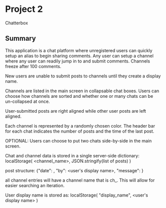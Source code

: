 # Project 2
Chatterbox

## Summary
This application is a chat platform where unregistered users can quickly setup an alias to begin sharing comments.  Any user can setup a channel where any user can readily jump in to and submit comments.  Channels freeze after 100 comments.

New users are unable to submit posts to channels until they create a display name.  

Channels are listed in the main screen in collapsable chat boxes.  Users can choose how channels are sorted and whether one or many chats can be un-collapsed at once.

User-submitted posts are right aligned while other user posts are left aligned.

Each channel is represented by a randomly chosen color.  The header bar for each chat indicates the number of posts and the time of the last post.

OPTIONAL:  Users can choose to put two chats side-by-side in the main screen.

Chat and channel data is stored in a single server-side dictionary:
  localStorage( <channel_name>, JSON.stringify(list of posts) )

  post structure:
  {"date": <epoch date>, "by": <user's display name>, "message": <post>}

  all channel entries will have a channel name that is ch_<name of channel>.  This will allow for easier searching an iteration.

User display name is stored as:
  localStorage( "display_name", <user's display name> )

